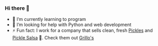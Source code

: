 ### Hi there 👋

- 🌱 I’m currently learning to program
- 🤔 I’m looking for help with Python and web development
- ⚡ Fun fact: I work for a company that sells clean, fresh [Pickles](https://www.grillospickles.com/products/#pickles) and [Pickle Salsa](https://www.grillospickles.com/products/#pickle-de-gallo) :cucumber:. Check them out [Grillo's](https://www.grillospickles.com/)
